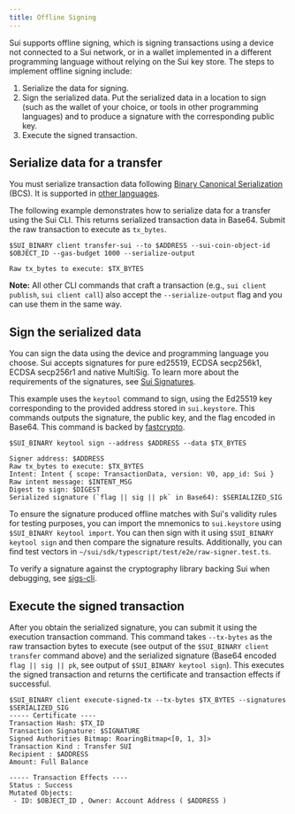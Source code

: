 ```yaml
---
title: Offline Signing
---
```


Sui supports offline signing, which is signing transactions using a device not connected to a Sui network, or in a wallet implemented in a different programming language without relying on the Sui key store. The steps to implement offline signing include:

 1. Serialize the data for signing.
 1. Sign the serialized data. Put the serialized data in a location to sign (such as the wallet of your choice, or tools in other programming languages) and to produce a signature with the corresponding public key.
 1. Execute the signed transaction.

## Serialize data for a transfer

You must serialize transaction data following [Binary Canonical Serialization](https://crates.io/crates/bcs) (BCS). It is supported in [other languages](https://github.com/zefchain/serde-reflection#language-interoperability).

The following example demonstrates how to serialize data for a transfer using the Sui CLI. This returns serialized transaction data in Base64. Submit the raw transaction to execute as `tx_bytes`.
```shell
$SUI_BINARY client transfer-sui --to $ADDRESS --sui-coin-object-id $OBJECT_ID --gas-budget 1000 --serialize-output

Raw tx_bytes to execute: $TX_BYTES
```

**Note:** All other CLI commands that craft a transaction (e.g., `sui client publish`, `sui client call`) also accept the `--serialize-output` flag and you can use them in the same way.

## Sign the serialized data

You can sign the data using the device and programming language you choose. Sui accepts signatures for pure ed25519, ECDSA secp256k1, ECDSA secp256r1 and native MultiSig. To learn more about the requirements of the signatures, see [Sui Signatures](sui-signatures.md).

This example uses the `keytool` command to sign, using the Ed25519 key corresponding to the provided address stored in `sui.keystore`. This commands outputs the signature, the public key, and the flag encoded in Base64. This command is backed by [fastcrypto](https://crates.io/crates/fastcrypto).
```shell
$SUI_BINARY keytool sign --address $ADDRESS --data $TX_BYTES

Signer address: $ADDRESS
Raw tx_bytes to execute: $TX_BYTES
Intent: Intent { scope: TransactionData, version: V0, app_id: Sui }
Raw intent message: $INTENT_MSG
Digest to sign: $DIGEST
Serialized signature (`flag || sig || pk` in Base64): $SERIALIZED_SIG
```

To ensure the signature produced offline matches with Sui's validity rules for testing purposes, you can import the mnemonics to `sui.keystore` using `$SUI_BINARY keytool import`. You can then sign with it using `$SUI_BINARY keytool sign` and then compare the signature results. Additionally, you can find test vectors in `~/sui/sdk/typescript/test/e2e/raw-signer.test.ts`.

To verify a signature against the cryptography library backing Sui when debugging, see [sigs-cli](https://github.com/MystenLabs/fastcrypto/blob/4cf71bd8b3a373495beeb77ce81c27827516c218/fastcrypto-cli/src/sigs_cli.rs).

## Execute the signed transaction

After you obtain the serialized signature, you can submit it using the execution transaction command. This command takes `--tx-bytes` as the raw transaction bytes to execute (see output of the `$SUI_BINARY client transfer` command above) and the serialized signature (Base64 encoded `flag || sig || pk`, see output of `$SUI_BINARY keytool sign`). This executes the signed transaction and returns the certificate and transaction effects if successful.

```shell
$SUI_BINARY client execute-signed-tx --tx-bytes $TX_BYTES --signatures $SERIALIZED_SIG
----- Certificate ----
Transaction Hash: $TX_ID
Transaction Signature: $SIGNATURE
Signed Authorities Bitmap: RoaringBitmap<[0, 1, 3]>
Transaction Kind : Transfer SUI
Recipient : $ADDRESS
Amount: Full Balance

----- Transaction Effects ----
Status : Success
Mutated Objects:
 - ID: $OBJECT_ID , Owner: Account Address ( $ADDRESS )
```

